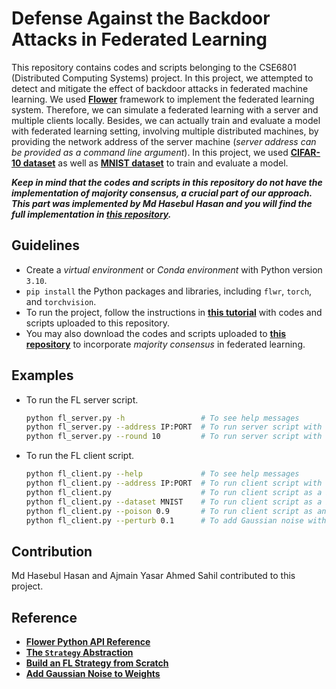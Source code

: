 # Defense Against the Backdoor Attacks in Federated Learning

This repository contains codes and scripts belonging to the CSE6801 (Distributed Computing Systems) project. In this project, we attempted to detect and mitigate the effect of backdoor attacks in federated machine learning. We used [**Flower**](https://github.com/adap/flower) framework to implement the federated learning system. Therefore, we can simulate a federated learning with a server and multiple clients locally. Besides, we can actually train and evaluate a model with federated learning setting, involving multiple distributed machines, by providing the network address of the server machine (*server address can be provided as a command line argument*). In this project, we used [**CIFAR-10 dataset**](https://www.cs.toronto.edu/~kriz/cifar.html) as well as [**MNIST dataset**](https://yann.lecun.com/exdb/mnist/) to train and evaluate a model.

***Keep in mind that the codes and scripts in this repository do not have the implementation of majority consensus, a crucial part of our approach. This part was implemented by Md Hasebul Hasan and you will find the full implementation in [this repository](https://github.com/Hasebul/distributed_computing).***

## Guidelines

- Create a *virtual environment* or *Conda environment* with Python version `3.10`.
- `pip install` the Python packages and libraries, including `flwr`, `torch`, and `torchvision`.
- To run the project, follow the instructions in [**this tutorial**](https://flower.dev/docs/framework/tutorial-quickstart-pytorch.html) with codes and scripts uploaded to this repository.
- You may also download the codes and scripts uploaded to [**this repository**](https://github.com/Hasebul/distributed_computing) to incorporate *majority consensus* in federated learning.

## Examples

- To run the FL server script.
    ```sh
    python fl_server.py -h                 # To see help messages
    python fl_server.py --address IP:PORT  # To run server script with server's network address
    python fl_server.py --round 10         # To run server script with 10 FL rounds
    ```
    
- To run the FL client script.
    ```sh
    python fl_client.py --help             # To see help messages
    python fl_client.py --address IP:PORT  # To run client script with server's network address
    python fl_client.py                    # To run client script as a benign client and use CIFAR-10 dataset by default
    python fl_client.py --dataset MNIST    # To run client script as a benign client and use MNIST dataset
    python fl_client.py --poison 0.9       # To run client script as an attacker with poison rate 0.9
    python fl_client.py --perturb 0.1      # To add Gaussian noise with 0.1 weight to parameters in each training round
    ```

## Contribution

Md Hasebul Hasan and Ajmain Yasar Ahmed Sahil contributed to this project.

## Reference

- [**Flower Python API Reference**](https://flower.dev/docs/framework/ref-api-flwr.html)
- [**The `Strategy` Abstraction**](https://flower.dev/docs/framework/how-to-implement-strategies.html)
- [**Build an FL Strategy from Scratch**](https://flower.dev/docs/framework/tutorial-series-build-a-strategy-from-scratch-pytorch.html)
- [**Add Gaussian Noise to Weights**](https://discuss.pytorch.org/t/is-there-any-way-to-add-noise-to-trained-weights/29829)
